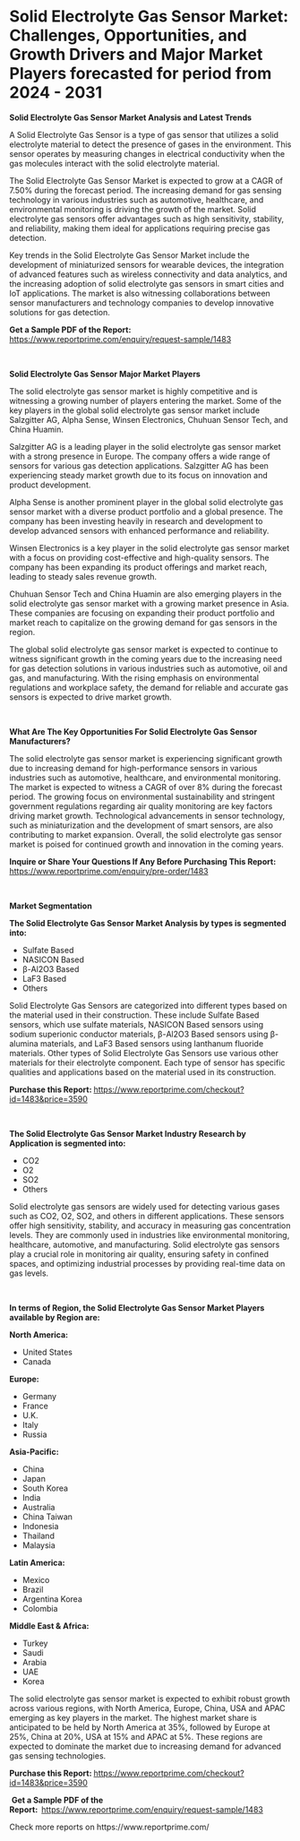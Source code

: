 <p><h1>Solid Electrolyte Gas Sensor Market: Challenges, Opportunities, and Growth Drivers and Major Market Players forecasted for period from 2024 - 2031</h1></p><p><strong>Solid Electrolyte Gas Sensor Market Analysis and Latest Trends</strong></p>
<p><p>A Solid Electrolyte Gas Sensor is a type of gas sensor that utilizes a solid electrolyte material to detect the presence of gases in the environment. This sensor operates by measuring changes in electrical conductivity when the gas molecules interact with the solid electrolyte material.</p><p>The Solid Electrolyte Gas Sensor Market is expected to grow at a CAGR of 7.50% during the forecast period. The increasing demand for gas sensing technology in various industries such as automotive, healthcare, and environmental monitoring is driving the growth of the market. Solid electrolyte gas sensors offer advantages such as high sensitivity, stability, and reliability, making them ideal for applications requiring precise gas detection.</p><p>Key trends in the Solid Electrolyte Gas Sensor Market include the development of miniaturized sensors for wearable devices, the integration of advanced features such as wireless connectivity and data analytics, and the increasing adoption of solid electrolyte gas sensors in smart cities and IoT applications. The market is also witnessing collaborations between sensor manufacturers and technology companies to develop innovative solutions for gas detection.</p></p>
<p><strong>Get a Sample PDF of the Report:&nbsp;</strong> <a href="https://www.reportprime.com/enquiry/request-sample/1483">https://www.reportprime.com/enquiry/request-sample/1483</a></p>
<p>&nbsp;</p>
<p><strong>Solid Electrolyte Gas Sensor Major Market Players</strong></p>
<p><p>The solid electrolyte gas sensor market is highly competitive and is witnessing a growing number of players entering the market. Some of the key players in the global solid electrolyte gas sensor market include Salzgitter AG, Alpha Sense, Winsen Electronics, Chuhuan Sensor Tech, and China Huamin.</p><p>Salzgitter AG is a leading player in the solid electrolyte gas sensor market with a strong presence in Europe. The company offers a wide range of sensors for various gas detection applications. Salzgitter AG has been experiencing steady market growth due to its focus on innovation and product development.</p><p>Alpha Sense is another prominent player in the global solid electrolyte gas sensor market with a diverse product portfolio and a global presence. The company has been investing heavily in research and development to develop advanced sensors with enhanced performance and reliability.</p><p>Winsen Electronics is a key player in the solid electrolyte gas sensor market with a focus on providing cost-effective and high-quality sensors. The company has been expanding its product offerings and market reach, leading to steady sales revenue growth.</p><p>Chuhuan Sensor Tech and China Huamin are also emerging players in the solid electrolyte gas sensor market with a growing market presence in Asia. These companies are focusing on expanding their product portfolio and market reach to capitalize on the growing demand for gas sensors in the region.</p><p>The global solid electrolyte gas sensor market is expected to continue to witness significant growth in the coming years due to the increasing need for gas detection solutions in various industries such as automotive, oil and gas, and manufacturing. With the rising emphasis on environmental regulations and workplace safety, the demand for reliable and accurate gas sensors is expected to drive market growth.</p></p>
<p>&nbsp;</p>
<p><strong>What Are The Key Opportunities For Solid Electrolyte Gas Sensor Manufacturers?</strong></p>
<p><p>The solid electrolyte gas sensor market is experiencing significant growth due to increasing demand for high-performance sensors in various industries such as automotive, healthcare, and environmental monitoring. The market is expected to witness a CAGR of over 8% during the forecast period. The growing focus on environmental sustainability and stringent government regulations regarding air quality monitoring are key factors driving market growth. Technological advancements in sensor technology, such as miniaturization and the development of smart sensors, are also contributing to market expansion. Overall, the solid electrolyte gas sensor market is poised for continued growth and innovation in the coming years.</p></p>
<p><strong>Inquire or Share Your Questions If Any Before Purchasing This Report:</strong> <a href="https://www.reportprime.com/enquiry/pre-order/1483">https://www.reportprime.com/enquiry/pre-order/1483</a></p>
<p>&nbsp;</p>
<p><strong>Market Segmentation</strong></p>
<p><strong>The Solid Electrolyte Gas Sensor Market Analysis by types is segmented into:</strong></p>
<p><ul><li>Sulfate Based</li><li>NASICON Based</li><li>β-Al2O3 Based</li><li>LaF3 Based</li><li>Others</li></ul></p>
<p><p>Solid Electrolyte Gas Sensors are categorized into different types based on the material used in their construction. These include Sulfate Based sensors, which use sulfate materials, NASICON Based sensors using sodium superionic conductor materials, β-Al2O3 Based sensors using β-alumina materials, and LaF3 Based sensors using lanthanum fluoride materials. Other types of Solid Electrolyte Gas Sensors use various other materials for their electrolyte component. Each type of sensor has specific qualities and applications based on the material used in its construction.</p></p>
<p><strong>Purchase this Report:&nbsp;</strong><a href="https://www.reportprime.com/checkout?id=1483&price=3590">https://www.reportprime.com/checkout?id=1483&price=3590</a></p>
<p>&nbsp;</p>
<p><strong>The Solid Electrolyte Gas Sensor Market Industry Research by Application is segmented into:</strong></p>
<p><ul><li>CO2</li><li>O2</li><li>SO2</li><li>Others</li></ul></p>
<p><p>Solid electrolyte gas sensors are widely used for detecting various gases such as CO2, O2, SO2, and others in different applications. These sensors offer high sensitivity, stability, and accuracy in measuring gas concentration levels. They are commonly used in industries like environmental monitoring, healthcare, automotive, and manufacturing. Solid electrolyte gas sensors play a crucial role in monitoring air quality, ensuring safety in confined spaces, and optimizing industrial processes by providing real-time data on gas levels.</p></p>
<p>&nbsp;</p>
<p><strong>In terms of Region, the Solid Electrolyte Gas Sensor Market Players available by Region are:</strong></p>
<p>
    <p> <strong> North America: </strong>
        <ul>
            <li>United States</li>
            <li>Canada</li>
        </ul>
        </p> 
    <p> <strong> Europe: </strong>
        <ul>
            <li>Germany</li>
            <li>France</li>
            <li>U.K.</li>
            <li>Italy</li>
            <li>Russia</li>
        </ul>
        </p> 
    <p> <strong> Asia-Pacific: </strong>
        <ul>
            <li>China</li>
            <li>Japan</li>
            <li>South Korea</li>
            <li>India</li>
            <li>Australia</li>
            <li>China Taiwan</li>
            <li>Indonesia</li>
            <li>Thailand</li>
            <li>Malaysia</li>
        </ul>
        </p> 
    <p> <strong> Latin America: </strong>
        <ul>
            <li>Mexico</li>
            <li>Brazil</li>
            <li>Argentina Korea</li>
            <li>Colombia</li>
        </ul>
        </p> 
    <p> <strong> Middle East & Africa: </strong>
        <ul>
            <li>Turkey</li>
            <li>Saudi</li>
            <li>Arabia</li>
            <li>UAE</li>
            <li>Korea</li>
        </ul>
    </p>
    </p>
<p><p>The solid electrolyte gas sensor market is expected to exhibit robust growth across various regions, with North America, Europe, China, USA and APAC emerging as key players in the market. The highest market share is anticipated to be held by North America at 35%, followed by Europe at 25%, China at 20%, USA at 15% and APAC at 5%. These regions are expected to dominate the market due to increasing demand for advanced gas sensing technologies.</p></p>
<p><strong>Purchase this Report: </strong><a href="https://www.reportprime.com/checkout?id=1483&price=3590">https://www.reportprime.com/checkout?id=1483&price=3590</a></p>
<p>&nbsp;<strong>Get a Sample PDF of the Report:&nbsp;&nbsp;</strong><a href="https://www.reportprime.com/enquiry/request-sample/1483">https://www.reportprime.com/enquiry/request-sample/1483</a></p>
<p><strong></strong></p>
<p>Check more reports on https://www.reportprime.com/</p>